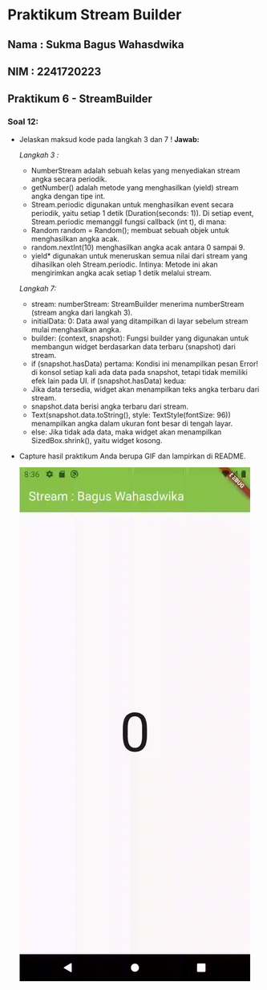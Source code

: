 # **Praktikum Stream Builder**

## Nama : Sukma Bagus Wahasdwika

## NIM  : 2241720223

## **Praktikum 6 - StreamBuilder**

### **Soal 12:**
* Jelaskan maksud kode pada langkah 3 dan 7 ! 
    **Jawab:**

    *Langkah 3 :*
    - NumberStream adalah sebuah kelas yang menyediakan stream angka secara periodik.
    - getNumber() adalah metode yang menghasilkan (yield) stream angka dengan tipe int.
    - Stream.periodic digunakan untuk menghasilkan event secara periodik, yaitu setiap 1 detik (Duration(seconds: 1)).
    Di setiap event, Stream.periodic memanggil fungsi callback (int t), di mana:
    - Random random = Random(); membuat sebuah objek untuk menghasilkan angka acak.
    - random.nextInt(10) menghasilkan angka acak antara 0 sampai 9.
    - yield* digunakan untuk meneruskan semua nilai dari stream yang dihasilkan oleh Stream.periodic.
    Intinya: Metode ini akan mengirimkan angka acak setiap 1 detik melalui stream.

    *Langkah 7:*
    - stream: numberStream: StreamBuilder menerima numberStream (stream angka dari langkah 3).
    - initialData: 0: Data awal yang ditampilkan di layar sebelum stream mulai menghasilkan angka.
    - builder: (context, snapshot): Fungsi builder yang digunakan untuk membangun widget berdasarkan data terbaru (snapshot) dari stream.
    - if (snapshot.hasData) pertama: Kondisi ini menampilkan pesan Error! di konsol setiap kali ada data pada snapshot, tetapi tidak memiliki efek lain pada UI.
    if (snapshot.hasData) kedua:
    - Jika data tersedia, widget akan menampilkan teks angka terbaru dari stream.
    - snapshot.data berisi angka terbaru dari stream.
    - Text(snapshot.data.toString(), style: TextStyle(fontSize: 96)) menampilkan angka dalam ukuran font besar di tengah layar.
    - else:
    Jika tidak ada data, maka widget akan menampilkan SizedBox.shrink(), yaitu widget kosong.


* Capture hasil praktikum Anda berupa GIF dan lampirkan di README.

    ![alt text](gif/streambuilderhasil.gif)
